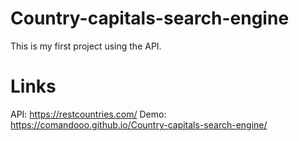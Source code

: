 # Country-capitals-search-engine
This is my first project using the API.

# Links
API: https://restcountries.com/
Demo: https://comandooo.github.io/Country-capitals-search-engine/
